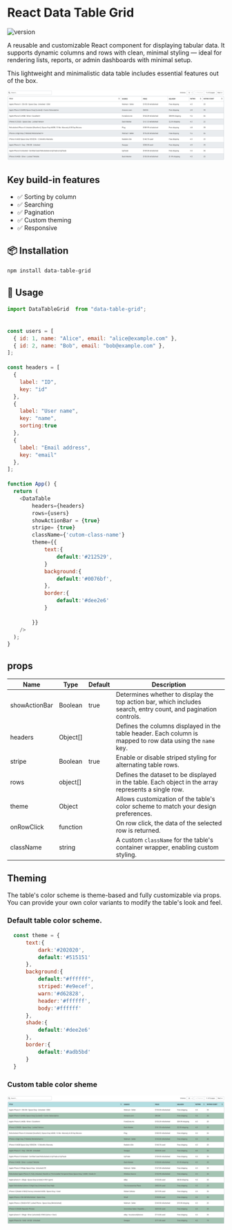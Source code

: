 # React Data Table Grid

![version](https://img.shields.io/badge/version-1.0.0-blue.svg)

A reusable and customizable React component for displaying tabular data.
It supports dynamic columns and rows with clean, minimal styling — ideal for rendering lists, reports, or admin dashboards with minimal setup.

This lightweight and minimalistic data table includes essential features out of the box.

![Project Screenshot](src/assets/images/default-table.png)

## Key build-in features

- ✅ Sorting by column
- ✅ Searching
- ✅ Pagination
- ✅ Custom theming
- ✅ Responsive

## 📦 Installation

```bash
npm install data-table-grid
```
## 🚀 Usage

```js
import DataTableGrid  from "data-table-grid";


const users = [
  { id: 1, name: "Alice", email: "alice@example.com" },
  { id: 2, name: "Bob", email: "bob@example.com" },
];

const headers = [
  { 
    label: "ID",
    key: "id"
  },
  {
    label: "User name",
    key: "name",
    sorting:true
  },
  {
    label: "Email address",
    key: "email"
  },
];

function App() {
  return (
    <DataTable 
        headers={headers} 
        rows={users} 
        showActionBar = {true}
        stripe= {true}
        className={'cutom-class-name'}
        theme={{
            text:{
                default:'#212529',
            }
            background:{
                default:'#0076bf',
            },
            border:{
                default:'#dee2e6'
            }
            
        }}
    />
  );
}

```

## props
| Name | Type | Default | Description |
| --- | --- | --- | --- |
| showActionBar | Boolean   | true | Determines whether to display the top action bar, which includes search, entry count, and pagination controls.
| headers       | Object[]  |      | Defines the columns displayed in the table header. Each column is mapped to row data using the `name` key.
| stripe        | Boolean   | true | Enable or disable striped styling for alternating table rows. 
| rows          | object[]  |      | Defines the dataset to be displayed in the table. Each object in the array represents a single row.
| theme         | Object    |      | Allows customization of the table's color scheme to match your design preferences.
| onRowClick    | function  |      | On row click, the data of the selected row is returned.
| className     | string    |      | A custom `className` for the table's container wrapper, enabling custom styling.

## Theming
The table's color scheme is theme-based and fully customizable via props. You can provide your own color variants to modify the table's look and feel.

### Default table color scheme.
```js
  const theme = {
      text:{
          dark:'#202020',
          default:'#515151'
      },
      background:{
          default:"#ffffff",
          striped:'#e9ecef',
          warn:'#d62828',
          header:'#ffffff',
          body:'#ffffff'
      },
      shade:{
          default:'#dee2e6'
      },
      border:{
          default:'#adb5bd'
      }
  }
```

### Custom table color sheme
![Project Screenshot](src/assets/images/theme-green.png)


